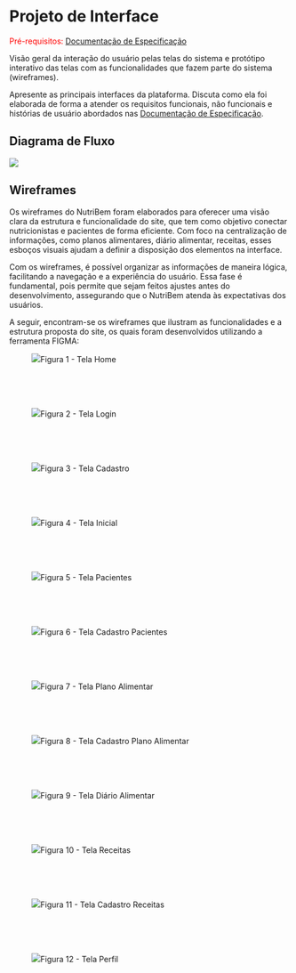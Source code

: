 
# Projeto de Interface

<span style="color:red">Pré-requisitos: <a href="2-Especificação do Projeto.md"> Documentação de Especificação</a></span>

Visão geral da interação do usuário pelas telas do sistema e protótipo interativo das telas com as funcionalidades que fazem parte do sistema (wireframes).

 Apresente as principais interfaces da plataforma. Discuta como ela foi elaborada de forma a atender os requisitos funcionais, não funcionais e histórias de usuário abordados nas <a href="2-Especificação do Projeto.md"> Documentação de Especificação</a>.

## Diagrama de Fluxo

<img src="https://github.com/ICEI-PUC-Minas-PMV-ADS/pmv-ads-2024-2-e2-proj-int-t7-nutribem/blob/main/docs/img/Diagrama%20de%20Fluxo.png">

## Wireframes

Os wireframes do NutriBem foram elaborados para oferecer uma visão clara da estrutura e funcionalidade do site, que tem como objetivo conectar nutricionistas e pacientes de forma eficiente. Com foco na centralização de informações, como planos alimentares, diário alimentar, receitas, esses esboços visuais ajudam a definir a disposição dos elementos na interface.

Com os wireframes, é possível organizar as informações de maneira lógica, facilitando a navegação e a experiência do usuário. Essa fase é fundamental, pois permite que sejam feitos ajustes antes do desenvolvimento, assegurando que o NutriBem atenda às expectativas dos usuários.

A seguir, encontram-se os wireframes que ilustram as funcionalidades e a estrutura proposta do site, os quais foram desenvolvidos utilizando a ferramenta FIGMA:

<figure>
<img src="https://github.com/ICEI-PUC-Minas-PMV-ADS/pmv-ads-2024-2-e2-proj-int-t7-nutribem/blob/1eb75087441ce808e841b9f871730d2b91fb36fe/docs/img/TELA%20HOME.jpg"
<figcaption>Figura 1 - Tela Home</figcaption>
</figure>
<br>
<br>
<br>
<figure>
<img src="https://github.com/ICEI-PUC-Minas-PMV-ADS/pmv-ads-2024-2-e2-proj-int-t7-nutribem/blob/1eb75087441ce808e841b9f871730d2b91fb36fe/docs/img/TELA%20LOGIN.jpg"
<figcaption>Figura 2 - Tela Login</figcaption>
</figure>
<br>
<br>
<br>
<figure>
<img src="https://github.com/ICEI-PUC-Minas-PMV-ADS/pmv-ads-2024-2-e2-proj-int-t7-nutribem/blob/1eb75087441ce808e841b9f871730d2b91fb36fe/docs/img/TELA%20CADASTRO.jpg"
<figcaption>Figura 3 - Tela Cadastro</figcaption>
</figure>
<br>
<br>
<br>
<figure>
<img src="https://github.com/ICEI-PUC-Minas-PMV-ADS/pmv-ads-2024-2-e2-proj-int-t7-nutribem/blob/1eb75087441ce808e841b9f871730d2b91fb36fe/docs/img/TELA%20INICIAL.jpg"
<figcaption>Figura 4 - Tela Inicial</figcaption>
</figure>
<br>
<br>
<br>
<figure>
<img src="https://github.com/ICEI-PUC-Minas-PMV-ADS/pmv-ads-2024-2-e2-proj-int-t7-nutribem/blob/1eb75087441ce808e841b9f871730d2b91fb36fe/docs/img/TELA%20PACIENTES.jpg"
<figcaption>Figura 5 - Tela Pacientes</figcaption>
</figure>
<br>
<br>
<br>
<figure>
<img src="https://github.com/ICEI-PUC-Minas-PMV-ADS/pmv-ads-2024-2-e2-proj-int-t7-nutribem/blob/1eb75087441ce808e841b9f871730d2b91fb36fe/docs/img/TELA%20CADASTO%20PACIENTES.jpg"
<figcaption>Figura 6 - Tela Cadastro Pacientes</figcaption>
</figure>
<br>
<br>
<br>
<figure>
<img src="https://github.com/ICEI-PUC-Minas-PMV-ADS/pmv-ads-2024-2-e2-proj-int-t7-nutribem/blob/1eb75087441ce808e841b9f871730d2b91fb36fe/docs/img/TELA%20PLANO%20ALIMENTAR.jpg"
<figcaption>Figura 7 - Tela Plano Alimentar</figcaption>
</figure>
<br>
<br>
<br>
<figure>
<img src="https://github.com/ICEI-PUC-Minas-PMV-ADS/pmv-ads-2024-2-e2-proj-int-t7-nutribem/blob/1eb75087441ce808e841b9f871730d2b91fb36fe/docs/img/TELA%20CADASTRO%20PLANO%20ALIMENTAR.jpg"
<figcaption>Figura 8 - Tela Cadastro Plano Alimentar</figcaption>
</figure>
<br>
<br>
<br>
<figure>
<img src="https://github.com/ICEI-PUC-Minas-PMV-ADS/pmv-ads-2024-2-e2-proj-int-t7-nutribem/blob/1eb75087441ce808e841b9f871730d2b91fb36fe/docs/img/TELA%20DI%C3%81RIO%20ALIMENTAR.jpg"
<figcaption>Figura 9 - Tela Diário Alimentar</figcaption>
</figure>
<br>
<br>
<br>
<figure>
<img src="https://github.com/ICEI-PUC-Minas-PMV-ADS/pmv-ads-2024-2-e2-proj-int-t7-nutribem/blob/1eb75087441ce808e841b9f871730d2b91fb36fe/docs/img/TELA%20RECEITAS.jpg"
<figcaption>Figura 10 - Tela Receitas</figcaption>
</figure>
<br>
<br>
<br>
<figure>
<img src="https://github.com/ICEI-PUC-Minas-PMV-ADS/pmv-ads-2024-2-e2-proj-int-t7-nutribem/blob/1eb75087441ce808e841b9f871730d2b91fb36fe/docs/img/TELA%20CADASTRO%20DE%20RECEITAS.jpg"
<figcaption>Figura 11 - Tela Cadastro Receitas</figcaption>
</figure>
<br>
<br>
<br>
<figure>
<img src="https://github.com/ICEI-PUC-Minas-PMV-ADS/pmv-ads-2024-2-e2-proj-int-t7-nutribem/blob/1eb75087441ce808e841b9f871730d2b91fb36fe/docs/img/TELA%20PERFIL.jpg"
<figcaption>Figura 12 - Tela Perfil</figcaption>
</figure>



